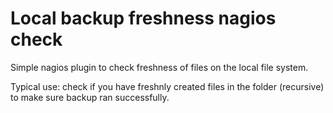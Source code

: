 # Local backup freshness nagios check

Simple nagios plugin to check freshness of files on the local file system. 

Typical use: check if you have freshnly created files in the folder (recursive) to make sure backup ran successfully.
